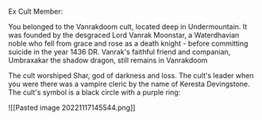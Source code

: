 Ex Cult Member: 

You belonged to the Vanrakdoom cult, located deep in Undermountain. It was founded by the desgraced Lord Vanrak Moonstar, a Waterdhavian noble who fell from grace and rose as a death knight - before committing suicide in the year 1436 DR. Vanrak's faithful friend and companian, Umbraxakar the shadow dragon, still remains in Vanrakdoom



The cult worshiped Shar, god of darkness and loss. The cult's leader when you were there was a vampire cleric by the name of Keresta Devingstone. The cult's symbol is a black circle with a purple ring:



![[Pasted image 20221117145544.png]]


